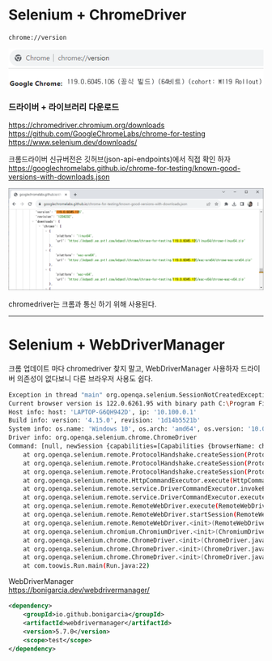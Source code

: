 # Selenium + ChromeDriver
```
chrome://version
```
<img src="./files/2023-11-06-01.png"/>

### 드라이버 + 라이브러리 다운로드
https://chromedriver.chromium.org/downloads   
https://github.com/GoogleChromeLabs/chrome-for-testing   
https://www.selenium.dev/downloads/   

크롬드라이버 신규버전은 깃허브(json-api-endpoints)에서 직접 확인 하자
https://googlechromelabs.github.io/chrome-for-testing/known-good-versions-with-downloads.json

<img src="./files/2023-11-06-02.png"/>

chromedriver는 크롬과 통신 하기 위해 사용된다.   

---

# Selenium + WebDriverManager

크롬 업데이트 마다 chromedriver 찾지 말고, WebDriverManager 사용하자 
드라이버 의존성이 없다보니 다른 브라우저 사용도 쉽다.

```bash
Exception in thread "main" org.openqa.selenium.SessionNotCreatedException: Could not start a new session. Response code 500. Message: session not created: This version of ChromeDriver only supports Chrome version 119
Current browser version is 122.0.6261.95 with binary path C:\Program Files\Google\Chrome\Application\chrome.exe 
Host info: host: 'LAPTOP-G6QH942D', ip: '10.100.0.1'
Build info: version: '4.15.0', revision: '1d14b5521b'
System info: os.name: 'Windows 10', os.arch: 'amd64', os.version: '10.0', java.version: '17.0.2'
Driver info: org.openqa.selenium.chrome.ChromeDriver
Command: [null, newSession {capabilities=[Capabilities {browserName: chrome, goog:chromeOptions: {args: [], extensions: []}}]}]
    at org.openqa.selenium.remote.ProtocolHandshake.createSession(ProtocolHandshake.java:140)
    at org.openqa.selenium.remote.ProtocolHandshake.createSession(ProtocolHandshake.java:96)
    at org.openqa.selenium.remote.ProtocolHandshake.createSession(ProtocolHandshake.java:68)
    at org.openqa.selenium.remote.HttpCommandExecutor.execute(HttpCommandExecutor.java:163)
    at org.openqa.selenium.remote.service.DriverCommandExecutor.invokeExecute(DriverCommandExecutor.java:200)
    at org.openqa.selenium.remote.service.DriverCommandExecutor.execute(DriverCommandExecutor.java:175)
    at org.openqa.selenium.remote.RemoteWebDriver.execute(RemoteWebDriver.java:607)
    at org.openqa.selenium.remote.RemoteWebDriver.startSession(RemoteWebDriver.java:241)
    at org.openqa.selenium.remote.RemoteWebDriver.<init>(RemoteWebDriver.java:168)
    at org.openqa.selenium.chromium.ChromiumDriver.<init>(ChromiumDriver.java:108)
    at org.openqa.selenium.chrome.ChromeDriver.<init>(ChromeDriver.java:89)
    at org.openqa.selenium.chrome.ChromeDriver.<init>(ChromeDriver.java:84)
    at org.openqa.selenium.chrome.ChromeDriver.<init>(ChromeDriver.java:73)
    at com.toowis.Run.main(Run.java:22)
```

WebDriverManager   
https://bonigarcia.dev/webdrivermanager/

```xml
<dependency>
    <groupId>io.github.bonigarcia</groupId>
    <artifactId>webdrivermanager</artifactId>
    <version>5.7.0</version>
    <scope>test</scope>
</dependency>
```